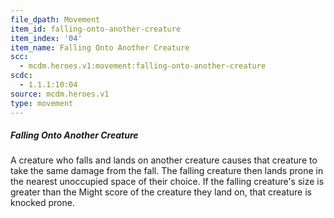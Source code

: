```yaml
---
file_dpath: Movement
item_id: falling-onto-another-creature
item_index: '04'
item_name: Falling Onto Another Creature
scc:
  - mcdm.heroes.v1:movement:falling-onto-another-creature
scdc:
  - 1.1.1:10:04
source: mcdm.heroes.v1
type: movement
---
```


##### Falling Onto Another Creature

A creature who falls and lands on another creature causes that creature to take the same damage from the fall. The falling creature then lands prone in the nearest unoccupied space of their choice. If the falling creature's size is greater than the Might score of the creature they land on, that creature is knocked prone.
